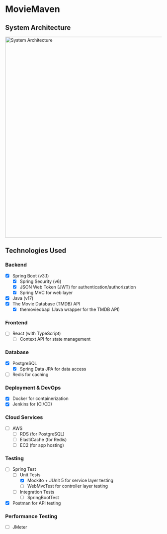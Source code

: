 # MovieMaven

## System Architecture
<img width="645" alt="System Architecture" src="https://github.com/AJ-delaCruz/MovieMaven/assets/54551895/d3aa61d5-e8a2-4ac4-906a-f114b6a5ae6f">

## Technologies Used

### Backend
- [x] Spring Boot (v3.1)
    - [x] Spring Security (v6)
    - [x] JSON Web Token (JWT) for authentication/authorization
    - [x] Spring MVC for web layer
- [x] Java (v17)
- [x] The Movie Database (TMDB) API
    - [x] themoviedbapi (Java wrapper for the TMDB API)

### Frontend
- [ ] React (with TypeScript)
    - [ ] Context API for state management

### Database    
- [x] PostgreSQL
    - [x] Spring Data JPA for data access
- [ ] Redis for caching

### Deployment & DevOps
- [x] Docker for containerization
- [x] Jenkins for (CI/CD)

### Cloud Services
- [ ] AWS
    - [ ] RDS (for PostgreSQL)
    - [ ] ElastiCache (for Redis)
    - [ ] EC2 (for app hosting)

### Testing    
- [ ] Spring Test
    - [ ] Unit Tests
        - [x] Mockito + JUnit 5 for service layer testing
        - [ ] WebMvcTest for controller layer testing
    - [ ] Integration Tests
        - [ ] SpringBootTest
- [x] Postman for API testing

### Performance Testing
- [ ] JMeter
